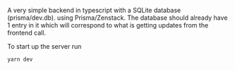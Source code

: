 A very simple backend in typescript with a SQLite database (prisma/dev.db). using Prisma/Zenstack. The database should already have 1 entry in it which will correspond to what is getting updates from the frontend call.

To start up the server run

`yarn dev`